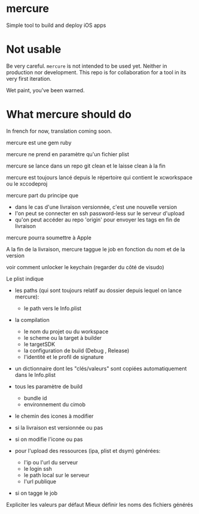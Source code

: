 mercure
======

Simple tool to build and deploy iOS apps

# Not usable

Be very careful. `mercure` is not intended to be used yet. Neither in production nor development.
This repo is for collaboration for a tool in its very first iteration.

Wet paint, you've been warned.

# What mercure should do

In french for now, translation coming soon.

mercure est une gem ruby

mercure ne prend en paramètre qu'un fichier plist

mercure se lance dans un repo git clean et le laisse clean à la fin

mercure est toujours lancé depuis le répertoire qui contient le xcworkspace ou le xccodeproj

mercure part du principe que

  - dans le cas d'une livraison versionnée, c'est une nouvelle version
  - l'on peut se connecter en ssh password-less sur le serveur d'upload
  - qu'on peut accéder au repo 'origin' pour envoyer les tags en fin de livraison

mercure pourra soumettre à Apple

A la fin de la livraison, mercure taggue le job en fonction du nom et de la version 

voir comment unlocker le keychain (regarder du côté de visudo)

Le plist indique

  - les paths (qui sont toujours relatif au dossier depuis lequel on lance mercure):
    - le path vers le Info.plist
            
  - la compilation
    - le nom du projet ou du workspace
    - le scheme ou la target à builder
    - le targetSDK
    - la configuration de build (Debug , Release)
    - l'identité et le profil de signature
    
  - un dictionnaire dont les "clés/valeurs" sont copiées automatiquement dans le Info.plist
    
  - tous les paramètre de build
    - bundle id
    - environnement du cimob
    
  - le chemin des icones à modifier
    
  - si la livraison est versionnée ou pas
  
  - si on modifie l'icone ou pas
  
  - pour l'upload des ressources (ipa, plist et dsym) générées:
    - l'ip ou l'url du serveur
    - le login ssh
    - le path local sur le serveur
    - l'url publique
    
  - si on tagge le job
  
  
Expliciter les valeurs par défaut
Mieux définir les noms des fichiers générés